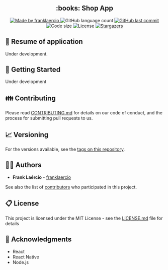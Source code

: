 <h2 align="center"> 
  :books: Shop App
</h1>

<p align="center">
  <a href="https://www.linkedin.com/in/frank-laercio/">
    <img alt="Made by franklaercio" src="https://img.shields.io/badge/Linkedin-Made%20by%20franklaercio-blue">
  </a>
  
  <img alt="GitHub language count" src="https://img.shields.io/github/languages/count/franklaercio/shop_app_flutter?color=%2304D361">
  
  <a href="https://github.com/franklaercio/shop_app_flutter/commits/master">
    <img alt="GitHub last commit" src="https://img.shields.io/github/last-commit/franklaercio/shop_app_flutter">
  </a>
  
  <img alt="Code size" src="https://img.shields.io/github/languages/code-size/franklaercio/shop_app_flutter">

  <img alt="License" src="https://img.shields.io/badge/license-MIT-brightgreen">
   <a href="https://github.com/franklaercio/shop_app_flutter/stargazers">
    <img alt="Stargazers" src="https://img.shields.io/github/stars/franklaercio/shop_app_flutter?style=social">
  </a>
</p>

## :bookmark_tabs: Resume of application
Under development.

## :mag_right: Getting Started

Under development

## :family: Contributing

Please read [CONTRIBUTING.md](https://gist.github.com/PurpleBooth/b24679402957c63ec426) for details on our code of conduct, and the process for submitting pull requests to us.

## :chart_with_upwards_trend: Versioning

For the versions available, see the [tags on this repository](https://github.com/franklaercio/shop_app_flutter/tags). 

## :man_technologist: Authors

* **Frank Laércio** - [franklaercio](https://github.com/franklaercio)

See also the list of [contributors](https://github.com/franklaercio/shop_app_flutter/contributors) who participated in this project.

## :clipboard: License

This project is licensed under the MIT License - see the [LICENSE.md](LICENSE.md) file for details

## :newspaper: Acknowledgments

- React
- React Native
- Node.js
